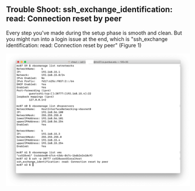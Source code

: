## Trouble Shoot: ssh_exchange_identification: read: Connection reset by peer

Every step you've made during the setup phase is smooth and clean. But you might run into a login issue at the end, which is "ssh_exchange identification: read: Connection reset by peer" (Figure 1)


<img align = "left" src = "images/1.png" width = 650> 
